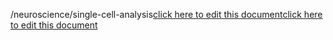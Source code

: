 /neuroscience/single-cell-analysis<a href="https://github.com/BotParty/homelab_status_page/blob/main/neuroscience/single-cell-analysis">click here to edit this document</a><a href="https://github.com/BotParty/homelab_status_page/blob/main/neuroscience/single-cell-analysis">click here to edit this document</a>